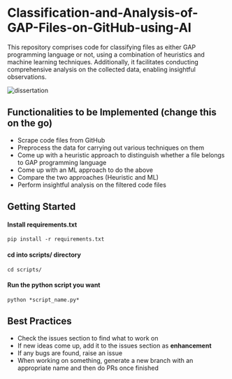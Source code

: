 # Classification-and-Analysis-of-GAP-Files-on-GitHub-using-AI
This repository comprises code for classifying files as either GAP programming language or not, using a combination of heuristics and machine learning techniques. Additionally, it facilitates conducting comprehensive analysis on the collected data, enabling insightful observations.

![dissertation](https://github.com/kiranbaby14/Analysis-of-GAP-programming-practices-on-GitHub/assets/50899339/ed49e834-c712-4800-ad36-5cc859c709c2)


## Functionalities to be Implemented (change this on the go)
- Scrape code files from GitHub 
- Preprocess the data for carrying out various techniques on them
- Come up with a heuristic approach to distinguish whether a file belongs to GAP programming language
- Come up with an ML approach to do the above
- Compare the two approaches (Heuristic and ML)
- Perform insightful analysis on the filtered code files

## Getting Started
#### Install requirements.txt
```
pip install -r requirements.txt
```
#### cd into scripts/ directory
```
cd scripts/
```
#### Run the python script you want 
```
python *script_name.py*
```

## Best Practices 
- Check the issues section to find what to work on
- If new ideas come up, add it to the issues section as **enhancement**
- If any bugs are found, raise an issue
- When working on something, generate a new branch with an appropriate name and then do PRs once finished

